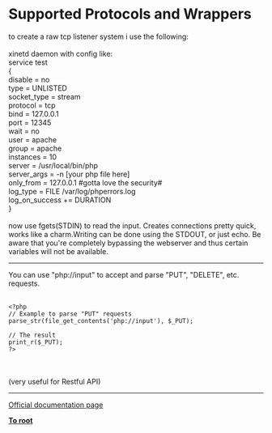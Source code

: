 # Supported Protocols and Wrappers



to create a raw tcp listener system i use the following:<br><br>xinetd daemon with config like:<br>service test<br>{<br>        disable      = no<br>        type         = UNLISTED<br>        socket_type  = stream<br>        protocol     = tcp<br>        bind         = 127.0.0.1<br>        port         = 12345<br>        wait         = no<br>        user         = apache<br>        group        = apache<br>        instances    = 10<br>        server       = /usr/local/bin/php<br>        server_args  = -n [your php file here]<br>        only_from    = 127.0.0.1 #gotta love the security#<br>        log_type     = FILE /var/log/phperrors.log<br>        log_on_success += DURATION<br>}<br><br>now use fgets(STDIN) to read the input. Creates connections pretty quick, works like a charm.Writing can be done using the STDOUT, or just echo. Be aware that you&apos;re completely bypassing the webserver and thus certain variables will not be available.  

---

You can use "php://input" to accept and parse "PUT", "DELETE", etc. requests.<br><br>

```
<?php
// Example to parse "PUT" requests 
parse_str(file_get_contents('php://input'), $_PUT);

// The result
print_r($_PUT);
?>
```
<br><br>(very useful for Restful API)  

---

[Official documentation page](https://www.php.net/manual/en/wrappers.php)

**[To root](/README.md)**